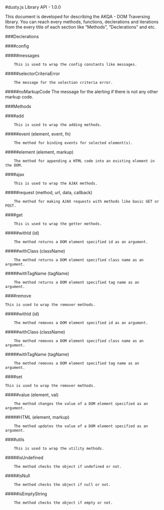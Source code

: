 #dusty.js Library API - 1.0.0

This document is developed for describing the AKQA - DOM Traversing library. You can reach every methods, functions, declerations and iterations from the every title of each section like “Methods”, “Declerations” and etc.

###Declerations

####config

#####messages

		This is used to wrap the config constants like messages.

#####selectorCriteriaError

		The message for the selection criteria error.

#####noMarkupCode
		The message for the alerting if there is not any other markup code.

###Methods

####add

		This is used to wrap the adding methods.

#####event (element, event, fn)
		
		The method for binding events for selected element(s).

#####element (element, markup)
		
		The method for appending a HTML code into an existing element in the DOM.

####ajax

		This is used to wrap the AJAX methods.

#####request (method, url, data, callback)
		
		The method for making AJAX requests with methods like basic GET or POST.

####get

		This is used to wrap the getter methods.

#####withId (id)
		
		The method returns a DOM element specified id as an argument.

#####withClass (className)

		The method returns a DOM element specified class name as an argument.

#####withTagName (tagName)
		
		The method returns a DOM element specified tag name as an argument.

####remove

	This is used to wrap the remover methods.

#####withId (id)
		
		The method removes a DOM element specified id as an argument.

#####withClass (className)
		
		The method removes a DOM element specified class name as an argument.

#####withTagName (tagName)
		
		The method removes a DOM element specified tag name as an argument.

####set

	This is used to wrap the remover methods.

#####value (element, val)
		
		The method changes the value of a DOM element specified as an argument.

#####HTML (element, markup)
		
		The method updates the value of a DOM element specified as an argument.

####utils
	
		This is used to wrap the utility methods.

#####isUndefined
		
		The method checks the object if undefined or not.

#####isNull
		
		The method checks the object if null or not.

#####isEmptyString
		
		The method checks the object if empty or not.
